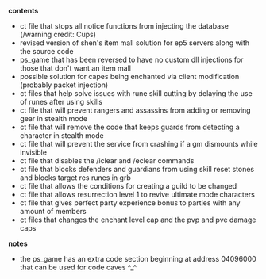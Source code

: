 **contents**
* ct file that stops all notice functions from injecting the database (/warning credit: Cups)
* revised version of shen's item mall solution for ep5 servers along with the source code
* ps_game that has been reversed to have no custom dll injections for those that don't want an item mall
* possible solution for capes being enchanted via client modification (probably packet injection)
* ct files that help solve issues with rune skill cutting by delaying the use of runes after using skills
* ct file that will prevent rangers and assassins from adding or removing gear in stealth mode
* ct file that will remove the code that keeps guards from detecting a character in stealth mode
* ct file that will prevent the service from crashing if a gm dismounts while invisible
* ct file that disables the /iclear and /eclear commands
* ct file that blocks defenders and guardians from using skill reset stones and blocks target res runes in grb
* ct file that allows the conditions for creating a guild to be changed
* ct file that allows resurrection level 1 to revive ultimate mode characters
* ct file that gives perfect party experience bonus to parties with any amount of members
* ct files that changes the enchant level cap and the pvp and pve damage caps

**notes**
* the ps_game has an extra code section beginning at address 04096000 that can be used for code caves ^_^
